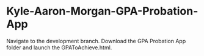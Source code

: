 # Kyle-Aaron-Morgan-GPA-Probation-App
Navigate to the development branch. Download the GPA Probation App folder and launch the GPAToAchieve.html.
